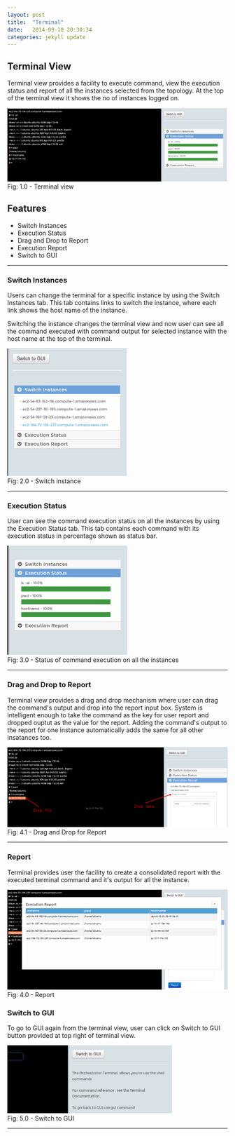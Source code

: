 ```yaml
---
layout: post
title:  "Terminal"
date:   2014-09-10 20:30:34
categories: jekyll update
---
```


## Terminal View
Terminal view provides a facility to execute command, view the execution 
status and report of all the instances selected from the topology. At the 
top of the terminal view it shows the no of instances logged on.

![terminal view][terminalviewhome]  
Fig: 1.0 - Terminal view  

## Features
* Switch Instances
* Execution Status
* Drag and Drop to Report
* Execution Report
* Switch to GUI

***

### Switch Instances

Users can change the terminal for a specific instance by using the Switch  
Instances tab. This tab contains links to switch the instance, where each   
link shows the host name of the instance.

Switching the instance changes the terminal view and now user can see all
the command executed with command output for selected instance with the 
host name at the top of the terminal.

![switch instance][switchinstance]  
Fig: 2.0 - Switch instance  

***

### Execution Status

User can see the command execution status on all the instances by using 
the Execution Status tab. This tab contains each command with its execution 
status in percentage shown as status bar.

![execution status][executionstatus]  
Fig: 3.0 - Status of command execution on all the instances  

***

### Drag and Drop to Report

Terminal view provides a drag and drop mechanism where user can drag the 
command's output and drop into the report input box. System is intelligent 
enough to take the command as the key for user report and dropped ouptut as 
the value for the report. Adding the command's output to the report for one
instance automatically adds the same for all other insatances too. 

![report drag and drop][reportdragdrop]   
Fig: 4.1 - Drag and Drop for Report  

***

### Report
Terminal provides user the facility to create a consolidated report with the
executed terminal command and it's output for all the instance.

![report][report]   
Fig: 4.0 - Report  


### Switch to GUI

To go to GUI again from the terminal view, user can click on Switch to GUI
button provided at top right of terminal view. 

![switch to gui][switchtogui]  
Fig: 5.0 - Switch to GUI

***

[terminalviewhome]: /assets/images/terminalviewhome.png
[switchinstance]: /assets/images/switchinstance.png
[executionstatus]: /assets/images/executionstatus.png
[reportdragdrop]: /assets/images/reportdragdrop.png
[report]: /assets/images/report.png
[switchtogui]: /assets/images/switchtogui.png



